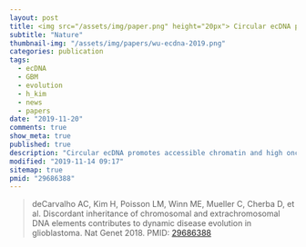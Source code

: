 ```yaml
---
layout: post
title: <img src="/assets/img/paper.png" height="20px"> Circular ecDNA promotes accessible chromatin and high oncogene expression
subtitle: "Nature"
thumbnail-img: "/assets/img/papers/wu-ecdna-2019.png"
categories: publication
tags:
  - ecDNA
  - GBM
  - evolution
  - h_kim
  - news
  - papers
date: "2019-11-20"
comments: true
show_meta: true
published: true
description: "Circular ecDNA promotes accessible chromatin and high oncogene expression"
modified: "2019-11-14 09:17"
sitemap: true
pmid: "29686388"
---
```


>deCarvalho AC, Kim H, Poisson LM, Winn ME, Mueller C, Cherba D, et al. Discordant inheritance of chromosomal and extrachromosomal DNA elements contributes to dynamic disease evolution in glioblastoma. Nat Genet 2018. PMID: [29686388](https://www.ncbi.nlm.nih.gov/pubmed/29686388)
